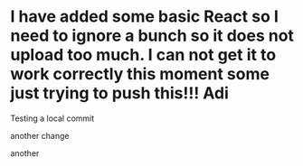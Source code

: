 # I have added some basic React so I need to ignore a bunch so it does not upload too much. I can not get it to work correctly this moment some just trying to push this!!! Adi

Testing a local commit

another change

another
